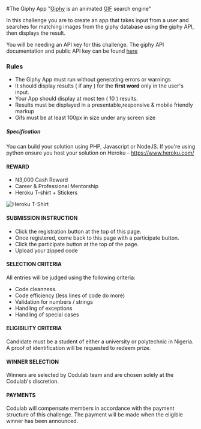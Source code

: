 #The Giphy App
"[Giphy](http://giphy.com) is an animated [GIF](https://en.wikipedia.org/wiki/GIF) search engine"

In this challenge you are to create an app that takes input from a user and searches for matching images from the giphy database using the giphy API, then displays the result.

You will be needing an API key for this challenge. The giphy API documentation and public API key can be found [here](https://github.com/Giphy/GiphyAPI) 

### Rules
* The Giphy App must run without generating errors or warnings
* It should display results ( if any ) for the **first word** only in the user's input.
* Your App should display at most ten ( 10 ) results.
* Results must be displayed in a presentable,responsive & mobile friendly markup
* Gifs must be at least 100px in size under any screen size

##### Specification
You can build your solution using PHP, Javascript or NodeJS. If you're using python ensure you host your solution on Heroku - https://www.heroku.com/

#### REWARD
* N3,000 Cash Reward
* Career & Professional Mentorship
* Heroku T-shirt + Stickers

![Heroku T-Shirt](http://i.picresize.com/images/2016/08/01/IupJg.jpg)


#### SUBMISSION INSTRUCTION 
* Click the registration button at the top of this page.
* Once registered, come back to this page with a participate button.
* Click the participate button at the top of the page.
* Upload your zipped code


#### SELECTION CRITERIA
All entries will be judged using the following criteria:
* Code cleanness.
* Code efficiency (less lines of code do more)
* Validation for numbers / strings
* Handling of exceptions
* Handling of special cases


#### ELIGIBILITY CRITERIA
Candidate must be a student of either a university or polytechnic in Nigeria. A proof of identification will be requested to redeem prize.

#### WINNER SELECTION
Winners are selected by Codulab team and are chosen solely at the Codulab's discretion. 

#### PAYMENTS
Codulab will compensate members in accordance with the payment structure of this challenge. The payment will be made when the eligible winner has been announced.